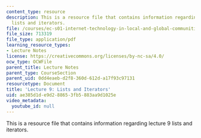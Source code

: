 ```yaml
---
content_type: resource
description: This is a resource file that contains information regarding lecture 9
  lists and iterators.
file: /courses/ec-s01-internet-technology-in-local-and-global-communities-spring-2005-summer-2005/ae385d1de9d288653fb5883aa9d1025e_MITEC_S01S05_l09_lists_iterat.pdf
file_size: 713319
file_type: application/pdf
learning_resource_types:
- Lecture Notes
license: https://creativecommons.org/licenses/by-nc-sa/4.0/
ocw_type: OCWFile
parent_title: Lecture Notes
parent_type: CourseSection
parent_uid: 0dd4eaeb-d2f8-360d-612d-a17f93c97131
resourcetype: Document
title: 'Lecture 9: Lists and Iterators'
uid: ae385d1d-e9d2-8865-3fb5-883aa9d1025e
video_metadata:
  youtube_id: null
---
```

This is a resource file that contains information regarding lecture 9 lists and iterators.